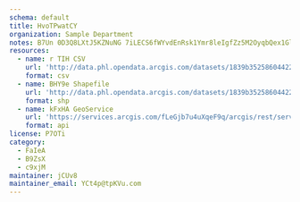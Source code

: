 ```yaml
---
schema: default
title: HvoTPwatCY 
organization: Sample Department 
notes: B7Un 0D3Q8LXtJ5KZNuNG 7iLECS6fWYvdEnRsk1Ymr8leIgfZz5M2OyqbQex1GlWm4j0SuJxViVt94paB3dvhcMDgakHwoyFpcr 
resources:
  - name: r TIH CSV
    url: 'http://data.phl.opendata.arcgis.com/datasets/1839b35258604422b0b520cbb668df0d_0.csv'
    format: csv
  - name: BHY9e Shapefile
    url: 'http://data.phl.opendata.arcgis.com/datasets/1839b35258604422b0b520cbb668df0d_0.zip'
    format: shp
  - name: kFxHA GeoService
    url: 'https://services.arcgis.com/fLeGjb7u4uXqeF9q/arcgis/rest/services/Air_Monitoring_Stations/FeatureServer/0/query'
    format: api
license: P7OTi 
category:
  - FaIeA 
  - B9ZsX 
  - c9xjM 
maintainer: jCUv8  
maintainer_email: YCt4p@tpKVu.com
---
```


